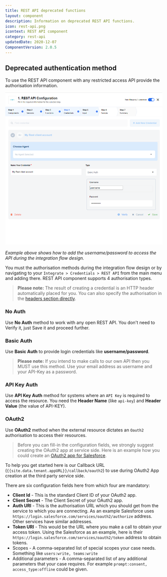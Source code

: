 ```yaml
---
title: REST API deprecated functions
layout: component
description: Information on deprecated REST API functions.
icon: rest-api.png
icontext: REST API component
category: rest-api
updatedDate: 2020-12-07
ComponentVersion: 2.0.5
---
```


## Deprecated authentication method

To use the REST API component with any restricted access API provide the authorisation information.

![Choose credentials](img/choose-credentials.png)

*Example above shows how to add the username/password to access the API during the integration flow design.*

You must the authorisation methods during the integration flow design or by
navigating to your `Integrate > Credentials > REST API` from the main menu and
adding there. REST API component supports 4 authorisation types.

> **Please note:** The result of creating a credential is an HTTP header automatically placed for you. You can also specify the authorisation in the [headers section directly](#defining-http-headers).

### No Auth

Use **No Auth** method to work with any open REST API. You don't need
to Verify it, just Save it and proceed further.

### Basic Auth

Use **Basic Auth** to provide login credentials like **username/password**.

> **Please note:** If you intend to make calls to our own API then you MUST use this method. Use your email address as username and your API-Key as a password.

### API Key Auth

Use **API Key Auth** method for systems where an `API Key` is required to access
the resource. You need the **Header Name** (like `api-key`) and **Header Value**
(the value of API-KEY).

### OAuth2

Use **OAuth2** method when the external resource dictates an `Oauth2` authorisation to
access their resources.

> Before you can fill-in the configuration fields, we strongly suggest creating
> the OAuth2 app at service side. Here is an example how you could create an
> [OAuth2 app for Salesforce](/components/salesforce/creating-oauth-app-for-salesforce).

To help you get started here is our Callback URL (`{{site.data.tenant.appURL}}/callback/oauth2`)
to use during OAuth2 App creation at the third party service side.

There are six configuration fields here from which four are mandatory:

*   **Client Id** - This is the standard Client ID of your OAuth2 app.
*   **Client Secret** - The Client Secret of your OAuth2 app.
*   **Auth URI** - This is the authorisation URL which you should get from the service to which you are connecting. As an example Salesforce uses `https://login.salesforce.com/services/oauth2/authorize` address. Other services have similar addresses.
*   **Token URI** - This would be the URL where you make a call to obtain your access token. Using the Salesforce as an example, here is their `https://login.salesforce.com/services/oauth2/token` address to obtain tokens.
*   Scopes - A comma-separated list of special scopes your case needs. Something like `users:write, teams:write`
*   Additional parameters - A comma-separated list of any additional parameters that your case requires. For example `prompt:consent, access_type:offline` could be given.
